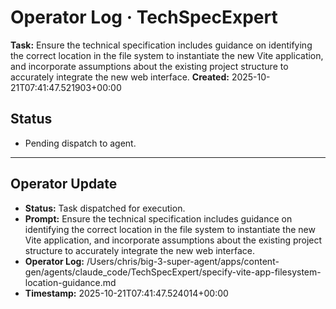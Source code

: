 # Operator Log · TechSpecExpert

**Task:** Ensure the technical specification includes guidance on identifying the correct location in the file system to instantiate the new Vite application, and incorporate assumptions about the existing project structure to accurately integrate the new web interface.
**Created:** 2025-10-21T07:41:47.521903+00:00

## Status
- Pending dispatch to agent.

---

## Operator Update
- **Status:** Task dispatched for execution.
- **Prompt:** Ensure the technical specification includes guidance on identifying the correct location in the file system to instantiate the new Vite application, and incorporate assumptions about the existing project structure to accurately integrate the new web interface.
- **Operator Log:** /Users/chris/big-3-super-agent/apps/content-gen/agents/claude_code/TechSpecExpert/specify-vite-app-filesystem-location-guidance.md
- **Timestamp:** 2025-10-21T07:41:47.524014+00:00
